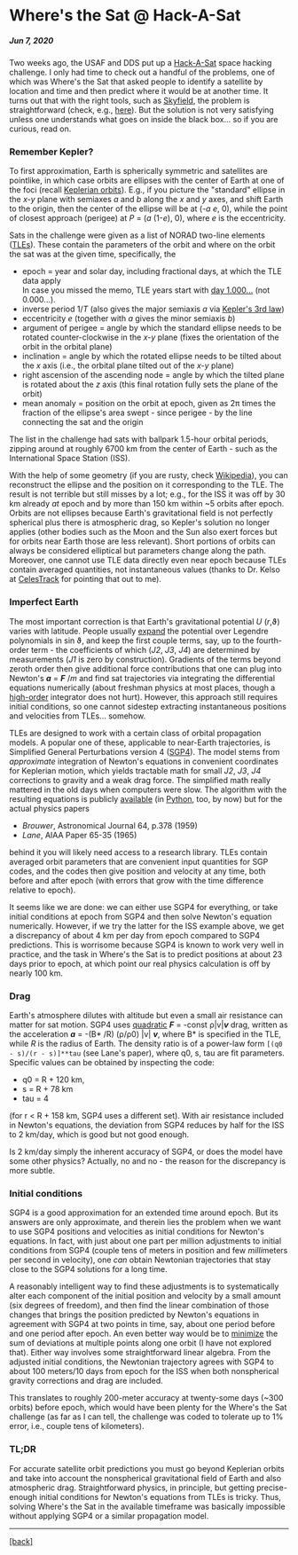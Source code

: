 # Where's the Sat @ Hack-A-Sat

##### Jun 7, 2020

Two weeks ago, the USAF and DDS put up a [Hack-A-Sat](https://www.hackasat.com/) space hacking challenge.
I only had time to check out a handful of the problems, one of which was Where's the Sat that asked people
to identify a satellite by location and time and then predict where it would be at another time. It turns out
that with the
right tools, such as [Skyfield](https://rhodesmill.org/skyfield/), the problem is straightforward 
(check, e.g., [here](https://medium.com/@pdelteil/wheres-the-sat-hack-a-sat-writeup-9a523634963b)). 
But the solution is not very satisfying unless one understands what goes on inside the black box... 
so if you are curious, read on.

### Remember Kepler?

To first approximation, Earth is spherically symmetric and satellites are pointlike, in which case orbits are
ellipses with the center of Earth at one of the foci 
(recall [Keplerian orbits](https://en.wikipedia.org/wiki/Kepler_orbit)). E.g., if you picture the "standard" 
ellipse in the *x-y* plane with 
semiaxes *a* and *b* along the *x* and *y* axes, and shift Earth to the origin, then the center of the ellipse
will be at (-*a* *e*, 0), while the point of closest approach (perigee) at *P* = (*a* (1-*e*), 0),
where *e* is the eccentricity.

Sats in the challenge were given as a list of NORAD two-line elements 
([TLEs](https://en.wikipedia.org/wiki/Two-line_element_set)). 
These contain the parameters of the orbit and where on the orbit the sat was at the given time, 
specifically, the 

* epoch = year and solar day, including fractional days, at which the TLE data apply   
  In case you missed the memo, TLE years start with [day 1.000...](https://www.celestrak.com/columns/v04n03/) 
(not 0.000...).
* inverse period 1/*T* (also gives the major semiaxis *a* via [Kepler's 3rd law](https://en.wikipedia.org/wiki/Kepler%27s_laws_of_planetary_motion#Third_law_of_Kepler))
* eccentricity *e* (together with *a* gives the minor semiaxis *b*)
* argument of perigee = angle by which the standard ellipse needs to be rotated counter-clockwise in the *x-y* 
plane (fixes the orientation of the orbit in the orbital plane)
* inclination = angle by which the rotated ellipse needs to be tilted about the *x* axis (i.e., the orbital plane 
tilted out of the *x-y* plane)
* right ascension of the ascending node = angle by which the tilted plane is rotated about the *z* axis (this 
final rotation fully sets the plane of the orbit)
* mean anomaly = position on the orbit at epoch, given as 2π times the fraction of the ellipse's area 
swept - since perigee - by the line connecting the sat and the origin

The list in the challenge had sats with ballpark 1.5-hour orbital periods,
zipping around at roughly 6700 km from the center of Earth -
such as the International Space Station (ISS).

With the help of some geometry (if you are rusty, check [Wikipedia](https://en.wikipedia.org/wiki/Kepler_orbit)),
you can reconstruct the ellipse and the position on it
corresponding to the TLE. 
The result is not terrible but still misses by a lot; e.g., for the ISS it was off
by 30 km already *at* epoch and by more than 150 km within ~5 orbits after epoch.
Orbits are not ellipses because Earth's gravitational field is not perfectly spherical plus
there is atmospheric drag, so Kepler's solution no longer applies
(other bodies such as the Moon and the Sun also exert forces but for orbits near Earth
those are less relevant).
Short portions of orbits can always be considered elliptical but parameters change along the path.
Moreover, one cannot use TLE data directly even near epoch because TLEs contain averaged quantities,
not instantaneous values 
(thanks to Dr. Kelso at [CelesTrack](https://celestrak.com/) for pointing that out to me).

### Imperfect Earth

The most important correction is that Earth's gravitational potential *U* (*r*,ϑ) 
varies with latitude. People usually [expand](https://en.wikipedia.org/wiki/Geopotential_model)
the potential over Legendre polynomials in sin ϑ,
and keep the first couple terms, say, up to the fourth-order term - the coefficients of which (*J2*, *J3*, *J4*) 
are determined by measurements (*J1* is zero by construction). Gradients of the terms beyond zeroth order 
then give additional force contributions that one can plug into 
Newton's ***a*** = ***F*** /*m* and find sat trajectories
via integrating the differential equations numerically
(about freshman physics at most places, though a 
[high-order](https://en.wikipedia.org/wiki/Runge%E2%80%93Kutta_methods)
integrator does not hurt).
However, this approach still requires initial conditions, 
so one cannot sidestep extracting instantaneous positions and velocities from TLEs... somehow.

TLEs are designed to work with a certain class of orbital propagation models. 
A popular one of these, applicable to near-Earth trajectories, is
Simplified General Perturbations version 4 ([SGP4](https://en.wikipedia.org/wiki/Simplified_perturbations_models)).
The model stems from *approximate* integration of Newton's equations 
in convenient coordinates for Keplerian motion, which yields tractable math
for small *J2*, *J3*, *J4* corrections to gravity and a weak drag force.
The simplified math really mattered in the old days when computers were slow. 
The algorithm with the resulting equations is publicly 
[available](https://www.celestrak.com/NORAD/documentation/spacetrk.pdf)
(in [Python](https://github.com/brandon-rhodes/python-sgp4), too, by now)
but for the actual physics papers 

* *Brouwer*, Astronomical Journal 64, p.378 (1959)
* *Lane*, AIAA Paper 65-35 (1965)

behind it you will likely need access to a research library. 
TLEs contain averaged orbit parameters that are convenient
input quantities for SGP codes, and the codes then give
position and velocity at any time, both before and after epoch (with errors that grow with the 
time difference relative to epoch).

It seems like we are done: we can either use SGP4 for everything,
or take initial conditions at epoch from SGP4 and then solve Newton's equation numerically.
However, if we try the latter for the ISS example above, 
we get a discrepancy of about 4 km per day from epoch compared to SGP4 predictions.
This is worrisome because SGP4 is known to work very well in practice, and 
the task in Where's the Sat is to predict positions at about 23 days prior to 
epoch, at which point our real physics calculation is off by nearly 100 km. 


### Drag

Earth's atmosphere dilutes with altitude but even a small air resistance can matter for sat motion.
SGP4 uses [quadratic](https://en.wikipedia.org/wiki/Drag_(physics)#Drag_at_high_velocity)
***F*** = -const ρ|v|***v***  drag, written as the acceleration ***a*** = -(B* /R) (ρ/ρ0) |v| ***v***,
where B* is specified in the TLE, while *R* is the radius of Earth.
The density ratio is of a power-law form `[(q0 - s)/(r - s)]**tau` (see Lane's paper), 
where q0, s, tau are fit parameters. Specific values can be obtained by inspecting the code:

* q0 = R + 120 km, 
* s = R + 78 km
* tau = 4

(for r < R + 158 km, SGP4 uses a different set).
With air resistance included in Newton's equations,
the deviation from SGP4 reduces by half for the ISS to 2 km/day, which is good but not good enough.

Is 2 km/day simply the inherent accuracy of SGP4, or does the model have some other physics? 
Actually, no and no - the reason for the discrepancy is more subtle. 


### Initial conditions

SGP4 is a good approximation for an extended time around epoch. 
But its answers are only approximate, and 
therein lies the problem when we want to use SGP4 positions and velocities as initial conditions for 
Newton's equations. 
In fact, with just about one part per million adjustments to initial conditions 
from SGP4 (couple tens of meters in position and few *milli*meters per second in velocity),
one *can* obtain Newtonian trajectories that stay close to the SGP4 solutions for a long time.
 
A reasonably intelligent way to find these adjustments is to systematically alter each component 
of the initial position and velocity by a small amount (six degrees of freedom), 
and then find the linear combination of those changes that brings the position predicted by Newton's equations 
in agreement with SGP4 at two points in time, say, about one period before and one period after epoch. 
An even better way would be to [minimize](https://en.wikipedia.org/wiki/Least_squares) 
the sum of deviations at multiple points along one orbit
(I have not explored that).
Either way involves some straightforward linear algebra. 
From the adjusted initial conditions,
the Newtonian trajectory agrees with SGP4 to about 100 meters/10 days from epoch
for the ISS when both nonspherical gravity corrections and drag are included.

This translates to roughly 200-meter accuracy at twenty-some days (~300 orbits) before epoch, 
which would have been 
plenty for the Where's the Sat challenge
(as far as I can tell, the challenge was coded to tolerate up to 1% error, i.e.,
couple tens of kilometers).

### TL;DR

For accurate satellite orbit predictions you must go beyond Keplerian orbits and take into account the 
nonspherical gravitational field of Earth and also atmospheric drag. 
Straightforward physics, in principle, but getting precise-enough initial conditions for Newton's equations
from TLEs is tricky. 
Thus, solving Where's the Sat in the available timeframe was basically impossible 
without applying SGP4 or a similar propagation model.

---

[[back]](/)
